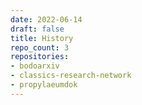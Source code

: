 ```yaml
---
date: 2022-06-14
draft: false
title: History
repo_count: 3
repositories:
- bodoarxiv
- classics-research-network
- propylaeumdok
---
```



